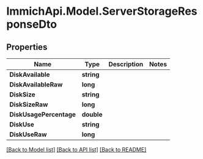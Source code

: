 # ImmichApi.Model.ServerStorageResponseDto

## Properties

Name | Type | Description | Notes
------------ | ------------- | ------------- | -------------
**DiskAvailable** | **string** |  | 
**DiskAvailableRaw** | **long** |  | 
**DiskSize** | **string** |  | 
**DiskSizeRaw** | **long** |  | 
**DiskUsagePercentage** | **double** |  | 
**DiskUse** | **string** |  | 
**DiskUseRaw** | **long** |  | 

[[Back to Model list]](../README.md#documentation-for-models) [[Back to API list]](../README.md#documentation-for-api-endpoints) [[Back to README]](../README.md)

